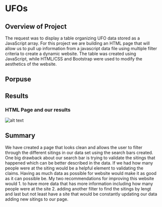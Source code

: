 # UFOs

## Overview of Project

The request was to display a table organizing UFO data stored as a JavaScript array. For this project we are building an HTML page that will allow us to pull up information from a javascript data file using multiple filter criteria to create a dynamic website. The table was created using JavaScript, while HTML/CSS and Bootstrap were used to modify the aesthetics of the website.

## Porpuse


## Results

### HTML Page and our results

![alt text](http://url/to/img.png)




## Summary

We have created a page that looks clean and allows the user to filter through the different sitings in our data set using the search bars created. One big drawback about our search bar is trying to validate the sitings that happened which can be better described in the data. If we had how many people were at the siting would be a helpful element to validating the claims. Having as much data as possible for website would make it as good as it can possible be. My two recommendations for improving this website would 1. to have more data that has more information including how many people were at the site 2. adding another filter to find the sitings by lengt and last but not least have a site that would be constantly updating our data adding new sitings to our page.
